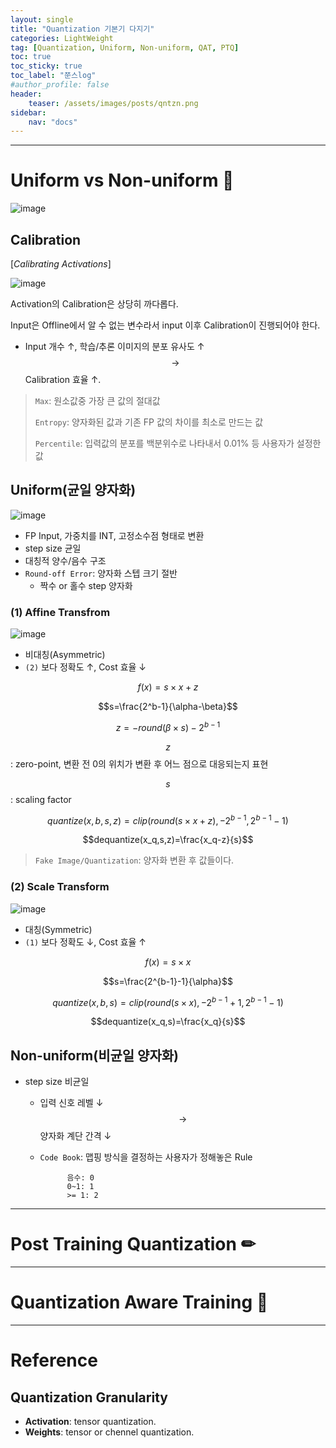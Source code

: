 ```yaml
---
layout: single
title: "Quantization 기본기 다지기"
categories: LightWeight
tag: [Quantization, Uniform, Non-uniform, QAT, PTQ]
toc: true
toc_sticky: true
toc_label: "쭌스log"
#author_profile: false
header:
    teaser: /assets/images/posts/qntzn.png
sidebar:
    nav: "docs"
---
```


****
# Uniform vs Non-uniform 🙌
![image](https://user-images.githubusercontent.com/39285147/218532636-6bfaf954-949f-4ff8-8530-051745fbec47.png)

## Calibration
[*Calibrating Activations*]

![image](https://user-images.githubusercontent.com/39285147/218538899-6969ada3-6011-4450-b196-4c5fef820d9b.png)

Activation의 Calibration은 상당히 까다롭다.

Input은 Offline에서 알 수 없는 변수라서 input 이후 Calibration이 진행되어야 한다.
- Input 개수 ↑, 학습/추론 이미지의 분포 유사도 ↑ $$\rightarrow$$ Calibration 효율 ↑.

> `Max`: 원소값중 가장 큰 값의 절대값
>
> `Entropy`: 양자화된 값과 기존 FP 값의 차이를 최소로 만드는 값 
>
> `Percentile`: 입력값의 분포를 백분위수로 나타내서 0.01% 등 사용자가 설정한 값

## Uniform(균일 양자화)
![image](https://user-images.githubusercontent.com/39285147/218531666-6fe2cb58-736c-4fad-b449-2138d85f9ccc.png)

- FP Input, 가중치를 INT, 고정소수점 형태로 변환
- step size 균일
- 대칭적 양수/음수 구조
- `Round-off Error`: 양자화 스텝 크기 절반
    - 짝수 or 홀수 step 양자화

### (1) Affine Transfrom
![image](https://user-images.githubusercontent.com/39285147/218533664-d0255d17-a412-43c3-aa51-e9405c16ab99.png)

- 비대칭(Asymmetric)
- `(2)` 보다 정확도 ↑, Cost 효율 ↓

$$f(x)=s\times x+z$$

$$s=\frac{2^b-1}{\alpha-\beta}$$

$$z=-round(\beta \times s)-2^{b-1}$$

$$z$$: zero-point, 변환 전 0의 위치가 변환 후 어느 점으로 대응되는지 표현

$$s$$: scaling factor

$$quantize(x,b,s,z)=clip(round(s\times x+z),-2^{b-1},2^{b-1}-1)$$

$$dequantize(x_q,s,z)=\frac{x_q-z}{s}$$

> `Fake Image/Quantization`: 양자화 변환 후 값들이다.

### (2) Scale Transform
![image](https://user-images.githubusercontent.com/39285147/218533713-ffa45cd5-e3e4-43e9-8074-7e2d231e4f3d.png)

- 대칭(Symmetric)
- `(1)` 보다 정확도 ↓, Cost 효율 ↑

$$f(x)=s\times x$$

$$s=\frac{2^{b-1}-1}{\alpha}$$

$$quantize(x,b,s)=clip(round(s\times x),-2^{b-1}+1,2^{b-1}-1)$$

$$dequantize(x_q,s)=\frac{x_q}{s}$$

## Non-uniform(비균일 양자화)
- step size 비균일
    - 입력 신호 레벨 ↓ $$\rightarrow$$ 양자화 계단 간격 ↓
    - `Code Book`: 맵핑 방식을 결정하는 사용자가 정해놓은 Rule 

                음수: 0
                0~1: 1
                >= 1: 2

****
# Post Training Quantization ✏

****
# Quantization Aware Training 💜


****
# Reference
## Quantization Granularity
- **Activation**: tensor quantization.
- **Weights**: tensor or chennel quantization.
